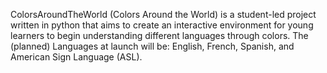 ColorsAroundTheWorld (Colors Around the World) is a student-led project written in python that aims to create an interactive environment for young learners to begin understanding different languages through colors. The (planned) Languages at launch will be: English, French, 
Spanish, and American Sign Language (ASL).

